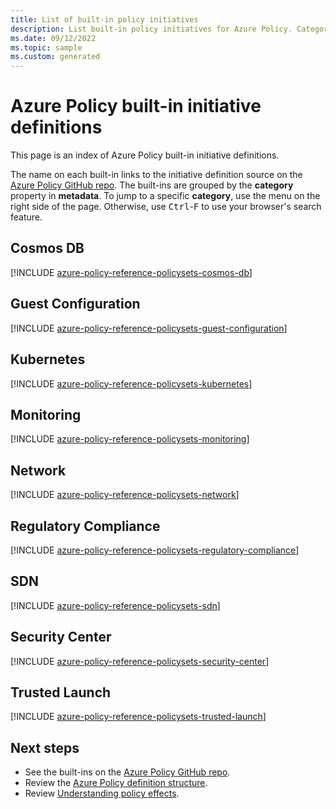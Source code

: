 ```yaml
---
title: List of built-in policy initiatives
description: List built-in policy initiatives for Azure Policy. Categories include Regulatory Compliance, Guest Configuration, and more.
ms.date: 09/12/2022
ms.topic: sample
ms.custom: generated
---
```

# Azure Policy built-in initiative definitions

This page is an index of Azure Policy built-in initiative definitions.

The name on each built-in links to the initiative definition source on the
[Azure Policy GitHub repo](https://github.com/Azure/azure-policy). The built-ins are grouped by the
**category** property in **metadata**. To jump to a specific **category**, use the menu on the right
side of the page. Otherwise, use <kbd>Ctrl</kbd>-<kbd>F</kbd> to use your browser's search feature.

## Cosmos DB

[!INCLUDE [azure-policy-reference-policysets-cosmos-db](../../../../includes/policy/reference/bycat/policysets-cosmos-db.md)]

## Guest Configuration

[!INCLUDE [azure-policy-reference-policysets-guest-configuration](../../../../includes/policy/reference/bycat/policysets-guest-configuration.md)]

## Kubernetes

[!INCLUDE [azure-policy-reference-policysets-kubernetes](../../../../includes/policy/reference/bycat/policysets-kubernetes.md)]

## Monitoring

[!INCLUDE [azure-policy-reference-policysets-monitoring](../../../../includes/policy/reference/bycat/policysets-monitoring.md)]

## Network

[!INCLUDE [azure-policy-reference-policysets-network](../../../../includes/policy/reference/bycat/policysets-network.md)]

## Regulatory Compliance

[!INCLUDE [azure-policy-reference-policysets-regulatory-compliance](../../../../includes/policy/reference/bycat/policysets-regulatory-compliance.md)]

## SDN

[!INCLUDE [azure-policy-reference-policysets-sdn](../../../../includes/policy/reference/bycat/policysets-sdn.md)]

## Security Center

[!INCLUDE [azure-policy-reference-policysets-security-center](../../../../includes/policy/reference/bycat/policysets-security-center.md)]

## Trusted Launch

[!INCLUDE [azure-policy-reference-policysets-trusted-launch](../../../../includes/policy/reference/bycat/policysets-trusted-launch.md)]

## Next steps

- See the built-ins on the [Azure Policy GitHub repo](https://github.com/Azure/azure-policy).
- Review the [Azure Policy definition structure](../concepts/definition-structure.md).
- Review [Understanding policy effects](../concepts/effects.md).
